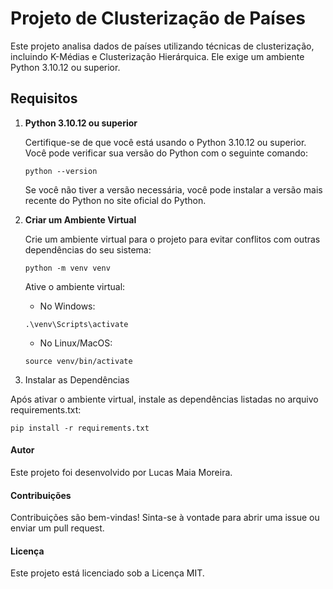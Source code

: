 # Projeto de Clusterização de Países

Este projeto analisa dados de países utilizando técnicas de clusterização, incluindo K-Médias e Clusterização Hierárquica. Ele exige um ambiente Python 3.10.12 ou superior.

## Requisitos

1. **Python 3.10.12 ou superior**

   Certifique-se de que você está usando o Python 3.10.12 ou superior. Você pode verificar sua versão do Python com o seguinte comando:

   ```
   python --version
   ```


    Se você não tiver a versão necessária, você pode instalar a versão mais recente do Python no site oficial do Python.

2. **Criar um Ambiente Virtual**

    Crie um ambiente virtual para o projeto para evitar conflitos com outras dependências do seu sistema:

    ```
    python -m venv venv
    ```
    Ative o ambiente virtual:

    - No Windows:
    ```
    .\venv\Scripts\activate
    ```
    - No Linux/MacOS:
    ```
    source venv/bin/activate
    ```
3. Instalar as Dependências

Após ativar o ambiente virtual, instale as dependências listadas no arquivo requirements.txt:

```
pip install -r requirements.txt
```

#### Autor
Este projeto foi desenvolvido por Lucas Maia Moreira.

#### Contribuições
Contribuições são bem-vindas! Sinta-se à vontade para abrir uma issue ou enviar um pull request.

#### Licença
Este projeto está licenciado sob a Licença MIT.


    


